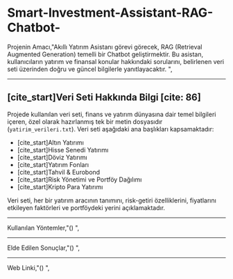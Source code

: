 # Smart-Investment-Assistant-RAG-Chatbot-
Projenin Amacı,"Akıllı Yatırım Asistanı görevi görecek, RAG (Retrieval Augmented Generation) temelli bir Chatbot geliştirmektir. Bu asistan, kullanıcıların yatırım ve finansal konular hakkındaki sorularını, belirlenen veri seti üzerinden doğru ve güncel bilgilerle yanıtlayacaktır. ",

---

## [cite_start]Veri Seti Hakkında Bilgi [cite: 86]
Projede kullanılan veri seti, finans ve yatırım dünyasına dair temel bilgileri içeren, özel olarak hazırlanmış tek bir metin dosyasıdır (`yatirim_verileri.txt`). Veri seti aşağıdaki ana başlıkları kapsamaktadır:

* [cite_start]Altın Yatırımı 
* [cite_start]Hisse Senedi Yatırımı 
* [cite_start]Döviz Yatırımı 
* [cite_start]Yatırım Fonları 
* [cite_start]Tahvil & Eurobond 
* [cite_start]Risk Yönetimi ve Portföy Dağılımı 
* [cite_start]Kripto Para Yatırımı 

Veri seti, her bir yatırım aracının tanımını, risk-getiri özelliklerini, fiyatlarını etkileyen faktörleri ve portföydeki yerini açıklamaktadır.

---

Kullanılan Yöntemler,"() ",

---

Elde Edilen Sonuçlar,"() ",

---

Web Linki,"() ",
